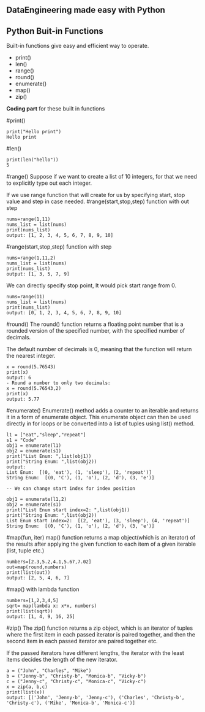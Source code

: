 ## DataEngineering made easy with Python
## Python Buit-in Functions
Built-in functions give easy and efficient way to operate.

- print()
- len()
- range()
- round()
- enumerate()
- map()
- zip() 

__Coding part__ for these built in functions

#print()
```
print("Hello print")
Hello print
```
#len()
 ```
print(len("hello"))
5
```
#range()
Suppose if we want to create a list of 10 integers, for that we need to explicitly type out each integer.

If we use range function that will create for us by specifying start, stop value and step in case needed.
#range(start,stop,step) function with out step
```
nums=range(1,11)
nums_list = list(nums)
print(nums_list)
output: [1, 2, 3, 4, 5, 6, 7, 8, 9, 10]
```
#range(start,stop,step) function with step
 ```
nums=range(1,11,2)
nums_list = list(nums)
print(nums_list)
output: [1, 3, 5, 7, 9]
```
We can directly specify stop point, It would pick start range from 0.
```
nums=range(11)
nums_list = list(nums)
print(nums_list)
output: [0, 1, 2, 3, 4, 5, 6, 7, 8, 9, 10]
```
#round()
The round() function returns a floating point number that is a rounded version of the specified number, with the specified number of decimals.

The default number of decimals is 0, meaning that the function will return the nearest integer.
```
x = round(5.76543)
print(x)
output: 6
- Round a number to only two decimals:
x = round(5.76543,2)
print(x)
output: 5.77
```
#enumerate()
Enumerate() method adds a counter to an iterable and returns it in a form of enumerate object. This enumerate object can then be used directly in for loops or be converted into a list of tuples using list() method.

```
l1 = ["eat","sleep","repeat"] 
s1 = "Code"
obj1 = enumerate(l1)
obj2 = enumerate(s1)
print("List Enum: ",list(obj1))
print("String Enum: ",list(obj2))
output:
List Enum:  [(0, 'eat'), (1, 'sleep'), (2, 'repeat')]
String Enum:  [(0, 'C'), (1, 'o'), (2, 'd'), (3, 'e')]

-- We can change start index for index position

obj1 = enumerate(l1,2)
obj2 = enumerate(s1)
print("List Enum start index=2: ",list(obj1))
print("String Enum: ",list(obj2))
List Enum start index=2:  [(2, 'eat'), (3, 'sleep'), (4, 'repeat')]
String Enum:  [(0, 'C'), (1, 'o'), (2, 'd'), (3, 'e')]
```
#map(fun, iter)
map() function returns a map object(which is an iterator) of the results after applying the given function to each item of a given iterable (list, tuple etc.)
```
numbers=[2.3,5.2,4.1,5.67,7.02]
out=map(round,numbers)
print(list(out))
output: [2, 5, 4, 6, 7]
```
#map() with lambda function
```
numbers=[1,2,3,4,5]
sqrt= map(lambda x: x*x, numbers)
print(list(sqrt)) 
output: [1, 4, 9, 16, 25]
```
#zip()
The zip() function returns a zip object, which is an iterator of tuples where the first item in each passed iterator is paired together, and then the second item in each passed iterator are paired together etc.

If the passed iterators have different lengths, the iterator with the least items decides the length of the new iterator.

```
a = ("John", "Charles", "Mike")
b = ("Jenny-b", "Christy-b", "Monica-b", "Vicky-b")
c = ("Jenny-c", "Christy-c", "Monica-c", "Vicky-c")
x = zip(a, b,c)
print(list(x))
output: [('John', 'Jenny-b', 'Jenny-c'), ('Charles', 'Christy-b', 'Christy-c'), ('Mike', 'Monica-b', 'Monica-c')]
```
 
